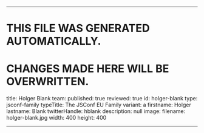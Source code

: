 ----

# THIS FILE WAS GENERATED AUTOMATICALLY.
# CHANGES MADE HERE WILL BE OVERWRITTEN.

title: Holger Blank
team:
  published: true
  reviewed: true
  id: holger-blank
  type: jsconf-family
  typeTitle: The JSConf EU Family
  variant: a
  firstname: Holger
  lastname: Blank
  twitterHandle: hblank
  description: null
  image:
    filename: holger-blank.jpg
    width: 400
    height: 400

----

